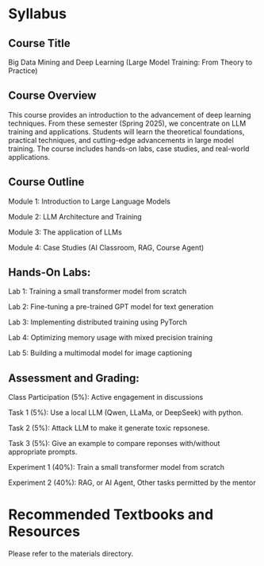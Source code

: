 # Syllabus

## Course Title
Big Data Mining and Deep Learning (Large Model Training: From Theory to Practice)

## Course Overview

This course provides an introduction to the advancement of deep learning techniques. From these semester (Spring 2025), we concentrate on LLM training and applications. Students will learn the theoretical foundations, practical techniques, and cutting-edge advancements in large model training. The course includes hands-on labs, case studies, and real-world applications.

## Course Outline

Module 1: Introduction to Large Language Models

Module 2: LLM Architecture and Training

Module 3: The application of LLMs

Module 4: Case Studies (AI Classroom, RAG, Course Agent)

## Hands-On Labs:

Lab 1: Training a small transformer model from scratch

Lab 2: Fine-tuning a pre-trained GPT model for text generation

Lab 3: Implementing distributed training using PyTorch

Lab 4: Optimizing memory usage with mixed precision training

Lab 5: Building a multimodal model for image captioning

## Assessment and Grading:

Class Participation (5%): Active engagement in discussions

Task 1 (5%): Use a local LLM (Qwen, LLaMa, or DeepSeek) with python. 

Task 2 (5%): Attack LLM to make it generate toxic repsonese. 

Task 3 (5%): Give an example to compare reponses with/without appropriate prompts.

Experiment 1 (40%): Train a small transformer model from scratch

Experiment 2 (40%): RAG, or AI Agent, Other tasks permitted by the mentor

# Recommended Textbooks and Resources

Please refer to the materials directory. 

